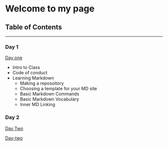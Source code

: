 # Welcome to my page

## Table of Contents
--------------------
 ### **Day 1** 

[Day one](/Day-1-Fun.md)
  
  - Intro to Class
  - Code of conduct
  - Learning Markdown
    - Making a reposoitory
    - Choosing a template for your MD site
    - Basic Markdown Commands
    - Basic Markdown Vocabulary
    - Inner MD Linking
    
    
 ### **Day 2** 
 
 [Day Two](/Day-2-Learning.md)


[Day-two](/Day-2-Learning.md)
